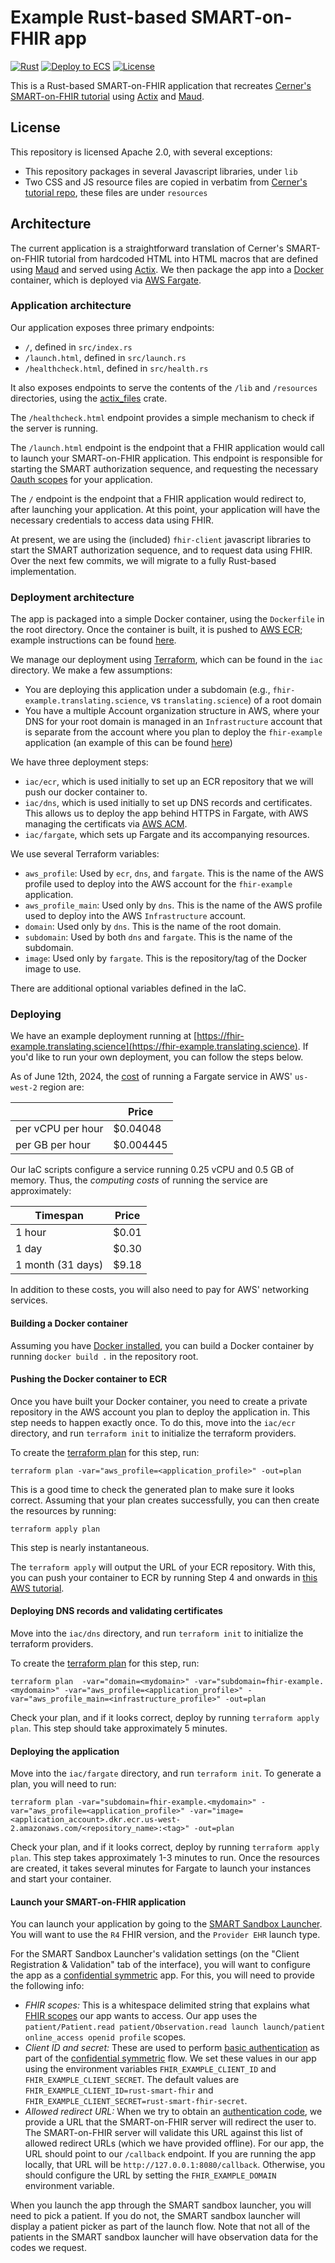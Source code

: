 # Example Rust-based SMART-on-FHIR app

[![Rust](https://github.com/translating-science/rust-smart-fhir/actions/workflows/rust.yml/badge.svg)](https://github.com/translating-science/rust-smart-fhir/actions/workflows/rust.yml)
[![Deploy to ECS](https://github.com/translating-science/rust-smart-fhir/actions/workflows/ecr.yml/badge.svg)](https://github.com/translating-science/rust-smart-fhir/actions/workflows/ecr.yml)
[![License](https://img.shields.io/badge/License-Apache_2.0-blue.svg)](https://opensource.org/licenses/Apache-2.0)

This is a Rust-based SMART-on-FHIR application that recreates [Cerner's SMART-on-FHIR tutorial](https://engineering.cerner.com/smart-on-fhir-tutorial/#standalone-app-launch-for-patient-access-workflow)
using [Actix](https://actix.rs) and [Maud](https://maud.lambda.xyz).

## License

This repository is licensed Apache 2.0, with several exceptions:

* This repository packages in several Javascript libraries, under `lib`
* Two CSS and JS resource files are copied in verbatim from [Cerner's tutorial repo](https://github.com/cerner/smart-on-fhir-tutorial/tree/gh-pages),
  these files are under `resources`

## Architecture

The current application is a straightforward translation of Cerner's SMART-on-FHIR tutorial from hardcoded HTML into
HTML macros that are defined using [Maud](https://maud.lambda.xyz) and served using [Actix](https://actix.rs).
We then package the app into a [Docker](https://docker.com) container, which is deployed via
[AWS Fargate](https://aws.amazon.com/fargate/).

### Application architecture

Our application exposes three primary endpoints:

* `/`, defined in `src/index.rs`
* `/launch.html`, defined in `src/launch.rs`
* `/healthcheck.html`, defined in `src/health.rs`

It also exposes endpoints to serve the contents of the `/lib` and `/resources` directories,
using the [actix_files](https://docs.rs/actix-files/latest/actix_files/) crate.

The `/healthcheck.html` endpoint provides a simple mechanism to check if the server is running.

The `/launch.html` endpoint is the endpoint that a FHIR application would call to launch your
SMART-on-FHIR application. This endpoint is responsible for starting the SMART authorization
sequence, and requesting the necessary [Oauth scopes](https://build.fhir.org/ig/HL7/smart-app-launch/scopes-and-launch-context.html)
for your application.

The `/` endpoint is the endpoint that a FHIR application would redirect to, after launching your
application. At this point, your application will have the necessary credentials to access data
using FHIR.

At present, we are using the (included) `fhir-client` javascript libraries to start the SMART
authorization sequence, and to request data using FHIR. Over the next few commits, we will migrate
to a fully Rust-based implementation.

### Deployment architecture

The app is packaged into a simple Docker container, using the `Dockerfile` in the root directory.
Once the container is built, it is pushed to [AWS ECR](https://aws.amazon.com/ecr/);
example instructions can be found [here](https://docs.aws.amazon.com/AmazonECR/latest/userguide/getting-started-cli.html).

We manage our deployment using [Terraform](http://terraform.io/docs/providers/aws/r/route53_record.html),
which can be found in the `iac` directory. We make a few assumptions:

* You are deploying this application under a subdomain (e.g., `fhir-example.translating.science`, vs
  `translating.science`) of a root domain
* You have a multiple Account organization structure in AWS, where your DNS for your root domain
  is managed in an `Infrastructure` account that is separate from the account where you plan to
  deploy the `fhir-example` application (an example of this can be found [here](https://aws.amazon.com/blogs/mt/scale-multi-account-architecture-aws-network-firewall-and-aws-control-tower/))

We have three deployment steps:

* `iac/ecr`, which is used initially to set up an ECR repository that we will push our docker container to.
* `iac/dns`, which is used initially to set up DNS records and certificates. This allows us to
  deploy the app behind HTTPS in Fargate, with AWS managing the certificats via [AWS ACM](https://aws.amazon.com/certificate-manager/).
* `iac/fargate`, which sets up Fargate and its accompanying resources.

We use several Terraform variables:

* `aws_profile`: Used by `ecr`, `dns`, and `fargate`. This is the name of the AWS profile used to
  deploy into the AWS account for the `fhir-example` application.
* `aws_profile_main`: Used only by `dns`. This is the name of the AWS profile used to deploy
  into the AWS `Infrastructure` account.
* `domain`: Used only by `dns`. This is the name of the root domain.
* `subdomain`: Used by both `dns` and `fargate`. This is the name of the subdomain.
* `image`: Used only by `fargate`. This is the repository/tag of the Docker image to use.

There are additional optional variables defined in the IaC.

### Deploying

We have an example deployment running at [https://fhir-example.translating.science](https://fhir-example.translating.science).
If you'd like to run your own deployment, you can follow the steps below.

As of June 12th, 2024, the [cost](https://aws.amazon.com/fargate/pricing/) of running a Fargate service in AWS' `us-west-2`
region are:

|                   | Price     |
|-------------------|-----------|
| per vCPU per hour | $0.04048  |
| per GB per hour   | $0.004445 |

Our IaC scripts configure a service running 0.25 vCPU and 0.5 GB of memory. Thus, the _computing costs_ of running the
service are approximately:

| Timespan          | Price |
|-------------------|-------|
| 1 hour            | $0.01 |
| 1 day             | $0.30 |
| 1 month (31 days) | $9.18 |

In addition to these costs, you will also need to pay for AWS' networking services.

#### Building a Docker container

Assuming you have [Docker installed](https://docs.docker.com/engine/install/), you can
build a Docker container by running `docker build .` in the repository root.

#### Pushing the Docker container to ECR

Once you have built your Docker container, you need to create a private repository in the
AWS account you plan to deploy the application in. This step needs to happen exactly once.
To do this, move into the `iac/ecr` directory, and run `terraform init` to initialize the
terraform providers.

To create the [terraform plan](https://developer.hashicorp.com/terraform/tutorials/cli/plan) for this step, run:

```
terraform plan -var="aws_profile=<application_profile>" -out=plan
```

This is a good time to check the generated plan to make sure it looks correct. Assuming
that your plan creates successfully, you can then create the resources by running:

```
terraform apply plan
```

This step is nearly instantaneous.

The `terraform apply` will output the URL of your ECR repository. With this, you can push your container to ECR by running
Step 4 and onwards in [this AWS tutorial](https://docs.aws.amazon.com/AmazonECR/latest/userguide/getting-started-cli.html).

#### Deploying DNS records and validating certificates

Move into the `iac/dns` directory, and run `terraform init` to initialize the terraform
providers.

To create the [terraform plan](https://developer.hashicorp.com/terraform/tutorials/cli/plan) for this step, run:

```
terraform plan  -var="domain=<mydomain>" -var="subdomain=fhir-example.<mydomain>" -var="aws_profile=<application_profile>" -var="aws_profile_main=<infrastructure_profile>" -out=plan
```

Check your plan, and if it looks correct, deploy by running `terraform apply plan`.
This step should take approximately 5 minutes.

#### Deploying the application

Move into the `iac/fargate` directory, and run `terraform init`. To generate a plan, you
will need to run:

```
terraform plan -var="subdomain=fhir-example.<mydomain>" -var="aws_profile=<application_profile>" -var="image=<application_account>.dkr.ecr.us-west-2.amazonaws.com/<repository_name>:<tag>" -out=plan
```

Check your plan, and if it looks correct, deploy by running `terraform apply plan`.
This step takes approximately 1-3 minutes to run. Once the resources are created, it takes
several minutes for Fargate to launch your instances and start your container.

#### Launch your SMART-on-FHIR application

You can launch your application by going to the [SMART Sandbox Launcher](https://launch.smarthealthit.org/). You will want to use the `R4` FHIR version, and the `Provider EHR` launch type.

For the SMART Sandbox Launcher's validation settings (on the "Client Registration & Validation" tab of the interface), you will want to configure the app as a
[confidential symmetric](https://build.fhir.org/ig/HL7/smart-app-launch/client-confidential-symmetric.html) app. For this, you will need to provide the following info:

* *FHIR scopes:* This is a whitespace delimited string that explains what [FHIR scopes](http://www.hl7.org/fhir/smart-app-launch/scopes-and-launch-context.html) our app wants to access.
  Our app uses the `patient/Patient.read patient/Observation.read launch launch/patient online_access openid profile` scopes.
* *Client ID and secret:* These are used to perform [basic authentication](https://developer.mozilla.org/en-US/docs/Web/HTTP/Authentication) as part of the
  [confidential symmetric](https://build.fhir.org/ig/HL7/smart-app-launch/client-confidential-symmetric.html) flow. We set these values in our app using the environment variables
  `FHIR_EXAMPLE_CLIENT_ID` and `FHIR_EXAMPLE_CLIENT_SECRET`. The default values are `FHIR_EXAMPLE_CLIENT_ID=rust-smart-fhir` and `FHIR_EXAMPLE_CLIENT_SECRET=rust-smart-fhir-secret`.
* *Allowed redirect URL:* When we try to obtain an [authentication code](https://build.fhir.org/ig/HL7/smart-app-launch/app-launch.html#obtain-authorization-code), we provide a
  URL that the SMART-on-FHIR server will redirect the user to. The SMART-on-FHIR server will validate this URL against this list of allowed redirect URLs (which we have provided offline).
  For our app, the URL should point to our `/callback` endpoint. If you are running the app locally, that URL will be `http://127.0.0.1:8080/callback`. Otherwise, you should configure
  the URL by setting the `FHIR_EXAMPLE_DOMAIN` environment variable.

When you launch the app through the SMART sandbox launcher, you will need to pick a patient. If you do not, the SMART sandbox launcher will display a patient picker as part of the launch flow.
Note that not all of the patients in the SMART sandbox launcher will have observation data for the codes we request.
